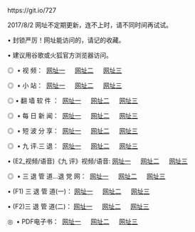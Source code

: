 <p>https://git.io/727 <p>2017/8/2 网址不定期更新，连不上时，请不同时间再试试。
<p>• 封锁严厉！网址能访问的，请记的收藏。
<p>• 建议用谷歌或火狐官方浏览器访问。
<p>◎   • 视 频： 
<a href="http://ee.rcrcc.ca/tv/" target="_blank">网址一</a> 　 
<a href="http://dc.doccs.top/9018.html" target="_blank">网址二</a> 　 
<a href="http://dc.doccs.top/9449.html" target="_blank">网址三</a></p>
<p>◎ </span>  •  小 站：  
<a href="http://ee.rcrcc.ca/" target="_blank">网址一</a> 　 
<a href="http://dc.doccs.top/" target="_blank">网址二</a> 　 
<a href="http://dc.doccs.top/read/" target="_blank">网址三</a></p>
<p>◎  • 翻 墙 软 件 ：  
<a href="http://ee.rcrcc.ca/ff/" target="_blank">网址一</a> 　 
<a href="http://dc.doccs.top/s/read/a1_nd.html" target="_blank">网址二</a> 　 
<a href="http://dc.doccs.top/ff/index.html" target="_blank">网址三</a></p>
<p>◎ </span>  • 每 日 新 闻：  
<a href="http://ee.rcrcc.ca/day/" target="_blank">网址一</a> 　 
<a href="http://dc.doccs.top/day/" target="_blank">网址二</a> 　 
<a href="http://dc.doccs.top/day/index.html" target="_blank">网址三</a></p>
<p>◎ </span>  • 短 波 分 享：  
<a href="http://ee.rcrcc.ca/h/" target="_blank">网址一</a> 　 
<a href="http://dc.doccs.top/h/" target="_blank">网址二</a> 　 
<a href="http://dc.doccs.top/h/index.html" target="_blank">网址三</a></p>
<p>◎   • 九 评.三 退：  
<a href="http://ee.rcrcc.ca/t/" target="_blank">网址一</a> 　 
<a href="http://dc.doccs.top/v2/index.html" target="_blank">网址二</a> 　 
<a href="http://dc.doccs.top/tt/index.html" target="_blank">网址三</a> 　</p>
<p>  • (E2_视频/语音)《九 评》视频/语音: 
<a href="http://dc.doccs.top/7738.html" target="_blank">网址一</a> 　 
<a href="http://dc.doccs.top/7614.html" target="_blank">网址二</a> 　 
<a href="http://dc.doccs.top/7633.html" target="_blank">网址三</a></p>
<p>◎   • 三 退 管 道...退 党 网：  
<a href="http://ee.rcrcc.ca/go/td1.html" target="_blank">网址一</a> 　 
<a href="http://dc.doccs.top/go/td2.html" target="_blank">网址二</a> 　 
<a href="http://dc.doccs.top/go/td3.html" target="_blank">网址三</a></p>
<p>  • (F1) 三 退 管 道(一)： 
<a href="http://ee.rcrcc.ca/dd/" target="_blank">网址一</a> 　 
<a href="http://dc.doccs.top/s/read/a1_tdx.html" target="_blank">网址二</a> 　 
<a href="http://dc.doccs.top/dd/" target="_blank">网址三</a></p>
<p>  • (F2)三 退 管 道(二)： 
<a href="http://dc.doccs.top/d/" target="_blank">网址一</a> 　 
<a href="http://dc.doccs.top/d/" target="_blank">网址二</a> 　 
<a href="http://dc.doccs.top/d/" target="_blank">网址三</a></p>
<p>◎   • PDF电子书：  
<a href="http://dc.doccs.top/p/" target="_blank">网址一</a> 　 
<a href="http://dc.doccs.top/p/" target="_blank">网址二</a> 　 
<a href="http://dc.doccs.top/p/" target="_blank">网址三</a></p>